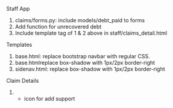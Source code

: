 Staff App
1. claims/forms.py: include models/debt_paid to forms
2. Add function for unrecovered debt
3. Include template tag of 1 & 2 above in staff/claims_detail.html

Templates
1. base.html: replace bootstrap navbar with regular CSS.
2. base.htmlreplace box-shadow with 1px/2px border-right 
3. sidenav.html: replace box-shadow with 1px/2px border-right

Claim Details
1. + icon for add support